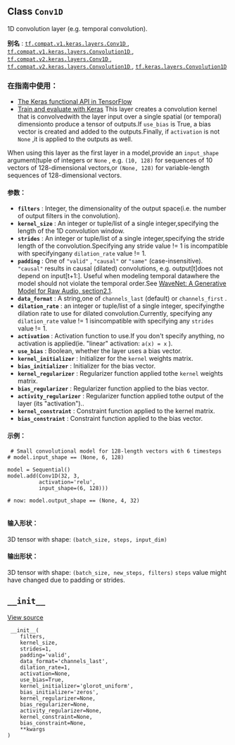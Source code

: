

## Class  `Conv1D` 
1D convolution layer (e.g. temporal convolution).

**别名** : [ `tf.compat.v1.keras.layers.Conv1D` ](/api_docs/python/tf/keras/layers/Conv1D), [ `tf.compat.v1.keras.layers.Convolution1D` ](/api_docs/python/tf/keras/layers/Conv1D), [ `tf.compat.v2.keras.layers.Conv1D` ](/api_docs/python/tf/keras/layers/Conv1D), [ `tf.compat.v2.keras.layers.Convolution1D` ](/api_docs/python/tf/keras/layers/Conv1D), [ `tf.keras.layers.Convolution1D` ](/api_docs/python/tf/keras/layers/Conv1D)

### 在指南中使用：
- [The Keras functional API in TensorFlow](https://tensorflow.google.cn/guide/keras/functional)
- [Train and evaluate with Keras](https://tensorflow.google.cn/guide/keras/train_and_evaluate)
This layer creates a convolution kernel that is convolvedwith the layer input over a single spatial (or temporal) dimensionto produce a tensor of outputs.If  `use_bias`  is True, a bias vector is created and added to the outputs.Finally, if  `activation`  is not  `None` ,it is applied to the outputs as well.

When using this layer as the first layer in a model,provide an  `input_shape`  argument(tuple of integers or  `None` , e.g. `(10, 128)`  for sequences of 10 vectors of 128-dimensional vectors,or  `(None, 128)`  for variable-length sequences of 128-dimensional vectors.

#### 参数：
- **`filters`** : Integer, the dimensionality of the output space(i.e. the number of output filters in the convolution).
- **`kernel_size`** : An integer or tuple/list of a single integer,specifying the length of the 1D convolution window.
- **`strides`** : An integer or tuple/list of a single integer,specifying the stride length of the convolution.Specifying any stride value != 1 is incompatible with specifyingany  `dilation_rate`  value != 1.
- **`padding`** : One of  `"valid"` ,  `"causal"`  or  `"same"`  (case-insensitive). `"causal"`  results in causal (dilated) convolutions, e.g. output[t]does not depend on input[t+1:]. Useful when modeling temporal datawhere the model should not violate the temporal order.See [WaveNet: A Generative Model for Raw Audio, section2.1](https://arxiv.org/abs/1609.03499).
- **`data_format`** : A string,one of  `channels_last`  (default) or  `channels_first` .
- **`dilation_rate`** : an integer or tuple/list of a single integer, specifyingthe dilation rate to use for dilated convolution.Currently, specifying any  `dilation_rate`  value != 1 isincompatible with specifying any  `strides`  value != 1.
- **`activation`** : Activation function to use.If you don't specify anything, no activation is applied(ie. "linear" activation:  `a(x) = x` ).
- **`use_bias`** : Boolean, whether the layer uses a bias vector.
- **`kernel_initializer`** : Initializer for the  `kernel`  weights matrix.
- **`bias_initializer`** : Initializer for the bias vector.
- **`kernel_regularizer`** : Regularizer function applied tothe  `kernel`  weights matrix.
- **`bias_regularizer`** : Regularizer function applied to the bias vector.
- **`activity_regularizer`** : Regularizer function applied tothe output of the layer (its "activation")..
- **`kernel_constraint`** : Constraint function applied to the kernel matrix.
- **`bias_constraint`** : Constraint function applied to the bias vector.


#### 示例：


```
 # Small convolutional model for 128-length vectors with 6 timesteps
# model.input_shape == (None, 6, 128)

model = Sequential()
model.add(Conv1D(32, 3, 
          activation='relu', 
          input_shape=(6, 128)))

# now: model.output_shape == (None, 4, 32)
 
```

#### 输入形状：
3D tensor with shape:  `(batch_size, steps, input_dim)` 

#### 输出形状：
3D tensor with shape:  `(batch_size, new_steps, filters)`    `steps`  value might have changed due to padding or strides.

##  `__init__` 
[View source](https://github.com/tensorflow/tensorflow/blob/r2.0/tensorflow/python/keras/layers/convolutional.py#L348-L382)

```
 __init__(
    filters,
    kernel_size,
    strides=1,
    padding='valid',
    data_format='channels_last',
    dilation_rate=1,
    activation=None,
    use_bias=True,
    kernel_initializer='glorot_uniform',
    bias_initializer='zeros',
    kernel_regularizer=None,
    bias_regularizer=None,
    activity_regularizer=None,
    kernel_constraint=None,
    bias_constraint=None,
    **kwargs
)
 
```


